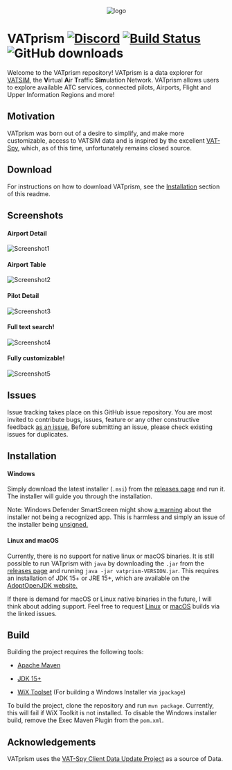 <p align="center"><img src="https://i.imgur.com/orfmevM.png"  alt="logo"/></p>

# VATprism [![Discord](https://img.shields.io/discord/801211199592857672.svg?label=&logo=discord&logoColor=ffffff&color=7389D8&labelColor=6A7EC2)](https://discord.gg/XPpFHhT8sk) [![Build Status](https://github.com/marvk/vatprism/workflows/Build/badge.svg)](https://github.com/marvk/vatprism/actions?query=workflow%3ABuild)  ![GitHub downloads](https://img.shields.io/github/downloads-pre/marvk/vatprism/latest/total)

Welcome to the VATprism repository! VATprism is a data explorer for [VATSIM](https://www.vatsim.net/), the
**V**irtual **A**ir **T**raffic **Sim**ulation Network. VATprism allows users to explore available ATC services,
connected pilots, Airports, Flight and Upper Information Regions and more!

## Motivation

VATprism was born out of a desire to simplify, and make more customizable, access to VATSIM data and is inspired by the
excellent [VAT-Spy](http://www1.metacraft.com/VATSpy/), which, as of this time, unfortunately remains closed source.

## Download

For instructions on how to download VATprism, see the [Installation](#installation) section of this readme.

## Screenshots

#### Airport Detail

![Screenshot1](https://i.imgur.com/oSE1y7s.png)

#### Airport Table

![Screenshot2](https://i.imgur.com/Py7kWgq.png)

#### Pilot Detail

![Screenshot3](https://i.imgur.com/4GYHvDe.png)

#### Full text search!

![Screenshot4](https://i.imgur.com/RKEhpk4.png)

#### Fully customizable!

![Screenshot5](https://i.imgur.com/GkxMnGy.png)

## Issues

Issue tracking takes place on this GitHub issue repository. You are most invited to contribute bugs, issues, feature or
any other constructive feedback [as an issue.](https://github.com/marvk/vatprism/issues) Before submitting an issue,
please check existing issues for duplicates.

## Installation

#### Windows

Simply download the latest installer (`.msi`) from
the [releases page](https://github.com/marvk/vatprism/releases/latest)
and run it. The installer will guide you through the installation.

Note: Windows Defender SmartScreen might show [a warning](assets/images/warning.png) about the installer not being a
recognized app. This is harmless and simply an issue of the installer
being [unsigned.](https://docs.microsoft.com/en-us/windows/security/threat-protection/microsoft-defender-smartscreen/microsoft-defender-smartscreen-overview)

#### Linux and macOS

Currently, there is no support for native linux or macOS binaries. It is still possible to run VATprism with `java` by
downloading the `.jar` from the [releases page](https://github.com/marvk/vatprism/releases) and
running `java -jar vatprism-VERSION.jar`. This requires an installation of JDK 15+ or JRE 15+, which are available on
the [AdoptOpenJDK website.](https://adoptopenjdk.net/index.html)

If there is demand for macOS or Linux native binaries in the future, I will think about adding support. Feel free to
request [Linux](https://github.com/marvk/vatprism/issues/31) or [macOS](https://github.com/marvk/vatprism/issues/30)
builds via the linked issues.

## Build

Building the project requires the following tools:

* [Apache Maven](https://maven.apache.org/)

* [JDK 15+](https://adoptopenjdk.net/)

* [WiX Toolset](https://wixtoolset.org/) (For building a Windows Installer via `jpackage`)

To build the project, clone the repository and run `mvn package`. Currently, this will fail if WiX Toolkit is not
installed. To disable the Windows installer build, remove the Exec Maven Plugin from the `pom.xml`.

## Acknowledgements

VATprism uses the [VAT-Spy Client Data Update Project](https://github.com/vatsimnetwork/vatspy-data-project) as a source
of Data.